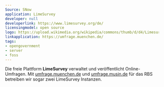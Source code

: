 ```yaml
---
Source: SNow
application: LimeSurvey
developer: null
developerlink: https://www.limesurvey.org/de/
licensingmodel: open source
logo: https://upload.wikimedia.org/wikipedia/commons/thumb/d/d4/Limesurvey_logo.png/100px-Limesurvey_logo.png
linkapplication: https://umfrage.muenchen.de/
tags:
- opengovernment
- server
- foss
---
```

Die freie Plattform __LimeSurvey__ verwaltet und veröffentlicht Online-Umfragen.
Mit [umfrage.muenchen.de](https://umfrage.muenchen.de) und [umfrage.musin.de](https://umfrage.musin.de/) für das RBS betreiben wir sogar zwei LimeSurvey Instanzen.

<!-- more -->

